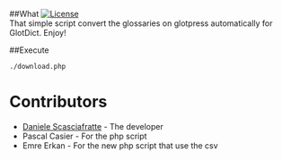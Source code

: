 ##What
[![License](https://img.shields.io/badge/License-GPL%20v2-blue.svg)](https://img.shields.io/badge/License-GPL%20v2-blue.svg)   
That simple script convert the glossaries on glotpress automatically for GlotDict. Enjoy!

##Execute

```
./download.php
```

# Contributors

* [Daniele Scasciafratte](https://github.com/Mte90) - The developer
* Pascal Casier - For the php script
* Emre Erkan - For the new php script that use the csv